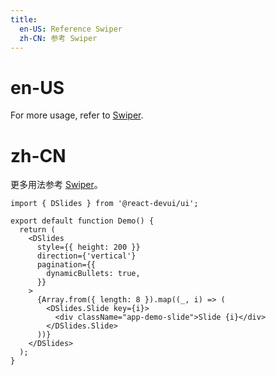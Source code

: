 ```yaml
---
title:
  en-US: Reference Swiper
  zh-CN: 参考 Swiper
---
```


# en-US

For more usage, refer to [Swiper](https://swiperjs.com/react).

# zh-CN

更多用法参考 [Swiper](https://swiperjs.com/react)。

```tsx
import { DSlides } from '@react-devui/ui';

export default function Demo() {
  return (
    <DSlides
      style={{ height: 200 }}
      direction={'vertical'}
      pagination={{
        dynamicBullets: true,
      }}
    >
      {Array.from({ length: 8 }).map((_, i) => (
        <DSlides.Slide key={i}>
          <div className="app-demo-slide">Slide {i}</div>
        </DSlides.Slide>
      ))}
    </DSlides>
  );
}
```
